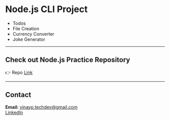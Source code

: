 # Node.js CLI Project

- Todos
- File Creation
- Currency Converter
- Joke Generator

---

## Check out Node.js Practice Repository

👉 Repo [Link](https://github.com/Vinay-techdev/Node-Practice.git) 

---

## Contact

**Email:** vinayp.techdev@gmail.com  
[LinkedIn](https://linkedin.com/in/vinay-techdev)  
